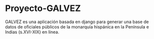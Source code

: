 # Proyecto-GALVEZ
GALVEZ es una aplicación basada en django para generar una base de datos de oficiales públicos de la monarquía hispánica en la Península e Indias (s.XVI-XIX) en línea. 

